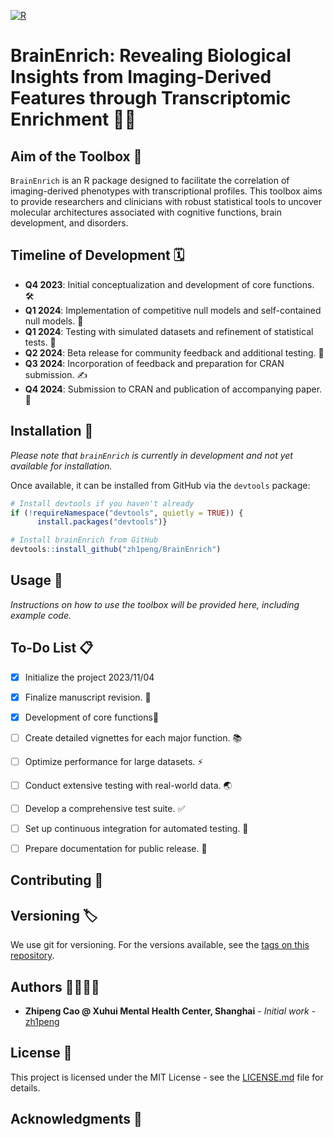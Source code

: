 [![R](https://github.com/zh1peng/BrainEnrich/actions/workflows/r.yml/badge.svg?event=status)](https://github.com/zh1peng/BrainEnrich/actions/workflows/r.yml)

# BrainEnrich: Revealing Biological Insights from Imaging-Derived Features through Transcriptomic Enrichment 🧠🧬

## Aim of the Toolbox 🎯

`BrainEnrich` is an R package designed to facilitate the correlation of imaging-derived phenotypes with transcriptional profiles. This toolbox aims to provide researchers and clinicians with robust statistical tools to uncover molecular architectures associated with cognitive functions, brain development, and disorders.

## Timeline of Development 🗓️

- **Q4 2023**: Initial conceptualization and development of core functions. 🛠️
- **Q1 2024**: Implementation of competitive null models and self-contained null models. 🧪
- **Q1 2024**: Testing with simulated datasets and refinement of statistical tests. 🔬
- **Q2 2024**: Beta release for community feedback and additional testing. 🔄
- **Q3 2024**: Incorporation of feedback and preparation for CRAN submission. ✍️
- **Q4 2024**: Submission to CRAN and publication of accompanying paper. 📰

## Installation 💾

*Please note that `brainEnrich` is currently in development and not yet available for installation.*

Once available, it can be installed from GitHub via the `devtools` package:

```r
# Install devtools if you haven't already
if (!requireNamespace("devtools", quietly = TRUE)) {
      install.packages("devtools")}

# Install brainEnrich from GitHub
devtools::install_github("zh1peng/BrainEnrich")
```

## Usage 📖

*Instructions on how to use the toolbox will be provided here, including example code.*

## To-Do List 📋
- [x] Initialize the project 2023/11/04
- [x] Finalize manuscript revision. 🔧
- [x] Development of core functions🔧
- [ ] Create detailed vignettes for each major function. 📚
- [ ] Optimize performance for large datasets. ⚡
- [ ] Conduct extensive testing with real-world data. 🌏
- [ ] Develop a comprehensive test suite. ✅
- [ ] Set up continuous integration for automated testing. 🔄
- [ ] Prepare documentation for public release. 📄


## Contributing 🤝


## Versioning 🏷️
We use git for versioning. For the versions available, see the [tags on this repository](https://github.com/zh1peng/brainEnrich/tags).



## Authors 👩‍💻👨‍💻

* **Zhipeng Cao @ Xuhui Mental Health Center, Shanghai** - *Initial work* - [zh1peng](https://github.com/zh1peng)

## License 📜

This project is licensed under the MIT License - see the [LICENSE.md](LICENSE.md) file for details.

## Acknowledgments 👏


